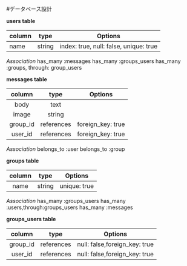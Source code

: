 #データベース設計

__users table__

|  column  |   type  | Options |
|   ---    |   ---   |   ---   |
|  name    | string  | index: true, null: false, unique: true|

_Association_
has_many :messages
has_many :groups_users
has_many :groups, through: group_users



__messages table__

|  column  |   type  | Options|
|:--------:|:-------:|:-------:|
|  body    |   text  ||
|  image   | string  ||
| group_id | references |foreign_key: true|
| user_id  | references |foreign_key: true|

_Association_
belongs_to :user
belongs_to :group




__groups table__

|  column  |   type  | Options |
|:--------:|:-------:|:-------:|
|   name   | string  | unique: true|

_Association_
has_many :groups_users
has_many :users,through:groups_users
has_many :messages



__groups_users table__

|  column  |   type  | Options|
|:--------:|:-------:|:-------:|
| group_id | references |null: false,foreign_key: true|
|  user_id | references |null: false,foreign_key: true|


